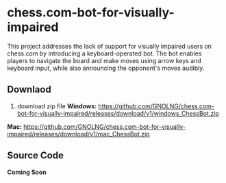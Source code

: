 # chess.com-bot-for-visually-impaired
This project addresses the lack of support for visually impaired users on chess.com by introducing a keyboard-operated bot. The bot enables players to navigate the board and make moves using arrow keys and keyboard input, while also announcing the opponent's moves audibly.


## Downlaod
1. download zip file
**Windows:** https://github.com/GNOLNG/chess.com-bot-for-visually-impaired/releases/download/v1/windows_ChessBot.zip

**Mac:** https://github.com/GNOLNG/chess.com-bot-for-visually-impaired/releases/download/v1/mac_ChessBot.zip


## Source Code

**Coming Soon**
